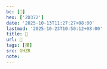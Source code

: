 ```yaml
---
bc: [𭍲]
hex: ['2D372']
date: '2025-10-13T11:27:27+08:00'
lastmod: '2025-10-23T10:50:12+08:00'
title: 󰗴
url: 󰗴
tags: [攫]
src: GHZR
note:
---
```

